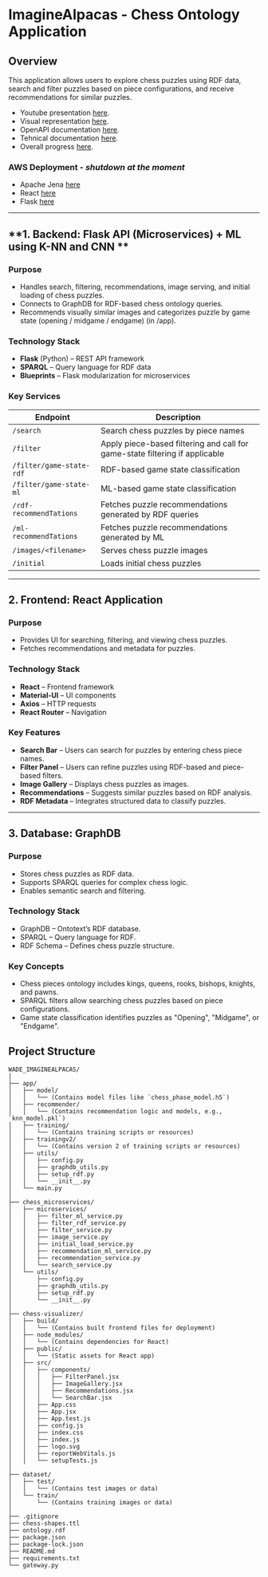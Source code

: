 # ImagineAlpacas - Chess Ontology Application

## **Overview**
This application allows users to explore chess puzzles using RDF data, search and filter puzzles based on piece configurations, and receive recommendations for similar puzzles.

- Youtube presentation [here](https://youtu.be/P1RAD74WKlA).
- Visual representation [here](https://github.com/Raul-Madalin/WADe_ImagineAlpacas/blob/main/WADe.jpg).
- OpenAPI documentation [here](https://github.com/Raul-Madalin/WADe_ImagineAlpacas/blob/main/openapi.yaml).
- Tehnical documentation [here](https://github.com/Raul-Madalin/WADe_ImagineAlpacas/blob/main/report.html).
- Overall progress [here](https://github.com/Raul-Madalin/WADe_ImagineAlpacas/wiki/Project-Progress).

### **AWS Deployment** - *shutdown at the moment*

- Apache Jena [here](http://3.80.124.45:3030)
- React [here](http://54.226.17.197:3000)
- Flask [here](http://54.157.41.92:5000)

---

## **1. Backend: Flask API (Microservices) + ML using K-NN and CNN **
### **Purpose**
- Handles search, filtering, recommendations, image serving, and initial loading of chess puzzles.
- Connects to GraphDB for RDF-based chess ontology queries.
- Recommends visually similar images and categorizes puzzle by game state (opening / midgame / endgame) (in /app).

### **Technology Stack**
- **Flask** (Python) – REST API framework
- **SPARQL** – Query language for RDF data
- **Blueprints** – Flask modularization for microservices

### **Key Services**
| Endpoint | Description |
|----------|------------|
| `/search` | Search chess puzzles by piece names |
| `/filter` | Apply piece-based filtering and call for game-state filtering if applicable |
| `/filter/game-state-rdf` | RDF-based game state classification |
| `/filter/game-state-ml` | ML-based game state classification |
| `/rdf-recommendTations` | Fetches puzzle recommendations generated by RDF queries |
| `/ml-recommendTations` | Fetches puzzle recommendations generated by ML |
| `/images/<filename>` | Serves chess puzzle images |
| `/initial` | Loads initial chess puzzles |

---

## **2. Frontend: React Application**
### **Purpose**
- Provides UI for searching, filtering, and viewing chess puzzles.
- Fetches recommendations and metadata for puzzles.

### **Technology Stack**
- **React** – Frontend framework
- **Material-UI** – UI components
- **Axios** – HTTP requests
- **React Router** – Navigation

### **Key Features**
- **Search Bar** – Users can search for puzzles by entering chess piece names.
- **Filter Panel** – Users can refine puzzles using RDF-based and piece-based filters.
- **Image Gallery** – Displays chess puzzles as images.
- **Recommendations** – Suggests similar puzzles based on RDF analysis.
- **RDF Metadata** – Integrates structured data to classify puzzles.

---

## **3. Database: GraphDB**
### **Purpose**
- Stores chess puzzles as RDF data.
- Supports SPARQL queries for complex chess logic.
- Enables semantic search and filtering.

### **Technology Stack**
- GraphDB – Ontotext’s RDF database.
- SPARQL – Query language for RDF.
- RDF Schema – Defines chess puzzle structure.

### **Key Concepts**
- Chess pieces ontology includes kings, queens, rooks, bishops, knights, and pawns.
- SPARQL filters allow searching chess puzzles based on piece configurations.
- Game state classification identifies puzzles as "Opening", "Midgame", or "Endgame".

## Project Structure
```plaintext
WADE_IMAGINEALPACAS/
│
├── app/
│   ├── model/
│   │   └── (Contains model files like `chess_phase_model.h5`)
│   ├── recommender/
│   │   └── (Contains recommendation logic and models, e.g., `knn_model.pkl`)
│   ├── training/
│   │   └── (Contains training scripts or resources)
│   ├── trainingv2/
│   │   └── (Contains version 2 of training scripts or resources)
│   ├── utils/
│   │   ├── config.py
│   │   ├── graphdb_utils.py
│   │   ├── setup_rdf.py
│   │   └── __init__.py
│   └── main.py
│
├── chess_microservices/
│   ├── microservices/
│   │   ├── filter_ml_service.py
│   │   ├── filter_rdf_service.py
│   │   ├── filter_service.py
│   │   ├── image_service.py
│   │   ├── initial_load_service.py
│   │   ├── recommendation_ml_service.py
│   │   ├── recommendation_service.py
│   │   └── search_service.py
│   └── utils/
│       ├── config.py
│       ├── graphdb_utils.py
│       ├── setup_rdf.py
│       └── __init__.py
│
├── chess-visualizer/
│   ├── build/
│   │   └── (Contains built frontend files for deployment)
│   ├── node_modules/
│   │   └── (Contains dependencies for React)
│   ├── public/
│   │   └── (Static assets for React app)
│   ├── src/
│   │   ├── components/
│   │   │   ├── FilterPanel.jsx
│   │   │   ├── ImageGallery.jsx
│   │   │   ├── Recommendations.jsx
│   │   │   └── SearchBar.jsx
│   │   ├── App.css
│   │   ├── App.jsx
│   │   ├── App.test.js
│   │   ├── config.js
│   │   ├── index.css
│   │   ├── index.js
│   │   ├── logo.svg
│   │   ├── reportWebVitals.js
│   │   └── setupTests.js
│
├── dataset/
│   ├── test/
│   │   └── (Contains test images or data)
│   └── train/
│       └── (Contains training images or data)
│
├── .gitignore
├── chess-shapes.ttl
├── ontology.rdf
├── package.json
├── package-lock.json
├── README.md
├── requirements.txt
└── gateway.py
```
